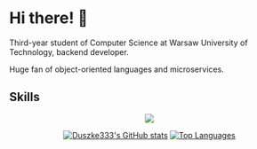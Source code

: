 Hi there! 👋
==============================================================================================================================

Third-year student of Computer Science at Warsaw University of Technology, backend developer.

Huge fan of object-oriented languages and microservices. 

## Skills

<p align="center">
<a href="https://skillicons.dev">
<img src="https://skillicons.dev/icons?i=c,cpp,java,spring,gradle,py,pytorch,golang,rust,html,css,js,ts,nodejs,react,vue,vite,fastapi,githubactions,postgres,mongodb,firebase,azure,aws,gcp,terraform,docker&perline=9"/>
</a>
</p>

<p align="center">
<a href="http://www.github.com/Duszke333"><img src="https://github-readme-stats.vercel.app/api?username=Duszke333&show_icons=true&hide=stars,&count_private=true&title_color=14b8a6&icon_color=14b8a6&hide_border=true&hide_rank=true&include_all_commits=true&theme=transparent&show=reviews&custom_title=Paweł%20Wysocki%27s%20Stats" alt="Duszke333's GitHub stats" /></a>
<a href="https://github.com/Duszke333"><img src="https://github-readme-stats.vercel.app/api/top-langs/?username=Duszke333&langs_count=8&title_color=14b8a6&icon_color=14b8a6&hide_border=true&locale=en&custom_title=Top%20Languages&hide=jupyter%20notebook&layout=compact&theme=transparent" alt="Top Languages" /></a>
</p>
